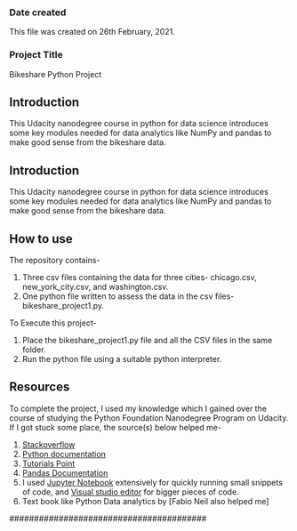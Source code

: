 ### Date created
This file was created on 26th February, 2021.

### Project Title
Bikeshare Python Project 
## Introduction
This Udacity nanodegree course in python for data science introduces some key modules needed for data analytics like NumPy and pandas to make good sense from the bikeshare data.

## Introduction
This Udacity nanodegree course in python for data science introduces some key modules needed for data analytics like NumPy and pandas to make good sense from the bikeshare data.

## How to use
The repository contains-
1. Three csv files containing the data for three cities- chicago.csv, new_york_city.csv, and washington.csv.
2. One python file written to assess the data in the csv files- bikeshare_project1.py.

To Execute this project-
1. Place the bikeshare_project1.py file and all the CSV files in the same folder.
2. Run the python file using a suitable python interpreter.

## Resources
To complete the project, I used my knowledge which I gained over the course of studying the Python Foundation Nanodegree Program on Udacity.
If I got stuck some place, the source(s) below helped me-
1. [Stackoverflow](https://stackoverflow.com/)
2. [Python documentation](https://docs.python.org/3/library/)
3. [Tutorials Point](https://www.tutorialspoint.com/python/)
4. [Pandas Documentation](https://pandas.pydata.org/pandas-docs/version/0.17.0/)
5. I used [Jupyter Notebook](http://jupyter.org/) extensively for quickly running small snippets of code, and [Visual studio editor](https://atom.io/) for bigger pieces of code.
6. Text book like Python Data analytics by [Fabio Neil also helped me]

########################################
